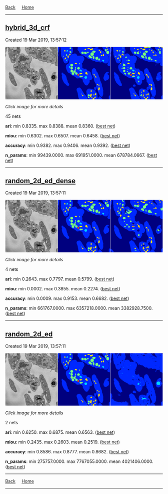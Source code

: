 
[Back](..)&nbsp;&nbsp;&nbsp;&nbsp;&nbsp;[Home](https://leapmanlab.github.io/snapshots)

---

<div class="summary"><a href="hybrid_3d_crf"><h2>hybrid_3d_crf</h2></a><p>Created 19 Mar 2019, 13:57:12
</p><a href="hybrid_3d_crf"><img src="hybrid_3d_crf/0318/0/19/media/summary.png" align="center"></a><p><i>Click image for more details</i>
</p></div>

45 nets

**ari**: min 0.8335. max 0.8388. mean 0.8360.  ([best net](hybrid_3d_crf/0318/0/17))

**miou**: min 0.6302. max 0.6507. mean 0.6458.  ([best net](hybrid_3d_crf/0318/0/19))

**accuracy**: min 0.9382. max 0.9406. mean 0.9392.  ([best net](hybrid_3d_crf/0318/0/17))

**n_params**: min 99439.0000. max 691951.0000. mean 678784.0667.  ([best net](hybrid_3d_crf/0316/0/2))

---

<div class="summary"><a href="random_2d_ed_dense"><h2>random_2d_ed_dense</h2></a><p>Created 19 Mar 2019, 13:57:11
</p><a href="random_2d_ed_dense"><img src="random_2d_ed_dense/0306/13/media/summary.png" align="center"></a><p><i>Click image for more details</i>
</p></div>

4 nets

**ari**: min 0.2643. max 0.7797. mean 0.5799.  ([best net](random_2d_ed_dense/0306/13))

**miou**: min 0.0002. max 0.3855. mean 0.2274.  ([best net](random_2d_ed_dense/0306/13))

**accuracy**: min 0.0009. max 0.9153. mean 0.6682.  ([best net](random_2d_ed_dense/0306/13))

**n_params**: min 661767.0000. max 6357218.0000. mean 3382928.7500.  ([best net](random_2d_ed_dense/0306/13))

---

<div class="summary"><a href="random_2d_ed"><h2>random_2d_ed</h2></a><p>Created 19 Mar 2019, 13:57:11
</p><a href="random_2d_ed"><img src="random_2d_ed/0310/5/media/summary.png" align="center"></a><p><i>Click image for more details</i>
</p></div>

2 nets

**ari**: min 0.6250. max 0.6875. mean 0.6563.  ([best net](random_2d_ed/0306/10))

**miou**: min 0.2435. max 0.2603. mean 0.2519.  ([best net](random_2d_ed/0310/5))

**accuracy**: min 0.8586. max 0.8777. mean 0.8682.  ([best net](random_2d_ed/0306/10))

**n_params**: min 275757.0000. max 7767055.0000. mean 4021406.0000.  ([best net](random_2d_ed/0310/5))

---

[Back](..)&nbsp;&nbsp;&nbsp;&nbsp;&nbsp;[Home](https://leapmanlab.github.io/snapshots)

---